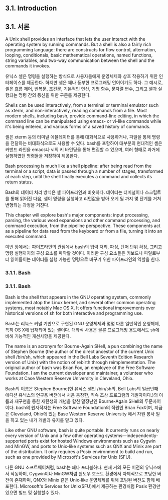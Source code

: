 ## 3.1. Introduction

## 3.1. 서론

A Unix shell provides an interface that lets the user interact with the operating system by running commands. But a shell is also a fairly rich programming language: there are constructs for flow control, alternation, looping, conditionals, basic mathematical operations, named functions, string variables, and two-way communication between the shell and the commands it invokes.

유닉스 셸은 명령을 실행하는 방식으로 사용자들에게 운영체제와 상호 작용하기 위한 인터페이스를 제공한다. 하지만 셸은 꽤나 풍부한 프로그래밍 언어이기도 하다. 그 예시로, 셸은 흐름 제어, 반복문, 조건문, 기본적인 연산, 기명 함수, 문자열 변수, 그리고 셸과 실행되는 명령 간의 통신을 위한 구문를 제공한다.

Shells can be used interactively, from a terminal or terminal emulator such as xterm, and non-interactively, reading commands from a file. Most modern shells, including bash, provide command-line editing, in which the command line can be manipulated using emacs- or vi-like commands while it's being entered, and various forms of a saved history of commands.

셸은 xterm 등의 터미널 에뮬레이터를 통해 대화식으로 사용하거나, 파일을 통해 명령을 전달하는 비대화식으로도 사용할 수 있다. bash를 포함하여 대부분의 현대적인 셸은 커맨드 라인을 emacs나 vi의 키 바인딩을 통해 편집할 수 있으며, 여러 형태로 과거에 실행하였던 명령들을 저장하여 제공한다.

Bash processing is much like a shell pipeline: after being read from the terminal or a script, data is passed through a number of stages, transformed at each step, until the shell finally executes a command and collects its return status.

Bash의 데이터 처리 방식은 셸 파이프라인과 비슷하다. 데이터는 터미널이나 스크립트를 통해 읽어진 다음, 셸이 명령을 실행하고 리턴값을 받아 오게 될 까지 몇 단계를 거쳐 변형되는 과정을 거친다.

This chapter will explore bash's major components: input processing, parsing, the various word expansions and other command processing, and command execution, from the pipeline perspective. These components act as a pipeline for data read from the keyboard or from a file, turning it into an executed command.

이번 장에서는 파이프라인의 관점에서 bash의 입력 처리, 파싱, 단어 단위 확장, 그리고 명령 실행까지의 구성 요소를 파악할 것이다. 이러한 구성 요소들은 키보드나 파일로부터 읽어들이는 데이터를 실행 가능한 명령으로 바꾸기 위한 파이프라인의 역할을 한다.

### 3.1.1. Bash

### 3.1.1. Bash

Bash is the shell that appears in the GNU operating system, commonly implemented atop the Linux kernel, and several other common operating systems, most notably Mac OS X. It offers functional improvements over historical versions of sh for both interactive and programming use.

Bash는 리눅스 커널 기반으로 구현된 GNU 운영체제와 몇몇 다른 일반적인 운영체제, 특히 OS X에 탑재되어 있는 셸이다. 대화식 사용은 물론 프로그래밍 용도에서도 sh에 비해 기능적인 개선사항을 제공한다.

The name is an acronym for Bourne-Again SHell, a pun combining the name of Stephen Bourne (the author of the direct ancestor of the current Unix shell /bin/sh, which appeared in the Bell Labs Seventh Edition Research version of Unix) with the notion of rebirth through reimplementation. The original author of bash was Brian Fox, an employee of the Free Software Foundation. I am the current developer and maintainer, a volunteer who works at Case Western Reserve University in Cleveland, Ohio.

Bash의 이름은 Stephen Bourne(현 유닉스 셸인 /bin/sh의, Bell Labs의 일곱번째 에디션 유닉스의 연구용 버전에서 처음 등장한, 직속 조상 프로그램의 개발자이다.)의 이름과 재구현을 통한 재탄생의 개념을 합친 말장난인 Bourne-Again SHell의 두문자어이다. bash의 원저작자는 Free Software Foundation의 직원인 Brian Fox이며, 지금은 Cleveland, Ohio에 있는 Base Western Reserve University 에서 자원 봉사 일을 하고 있는 내가 개발과 유지를 맡고 있다.

Like other GNU software, bash is quite portable. It currently runs on nearly every version of Unix and a few other operating systems—independently-supported ports exist for hosted Windows environments such as Cygwin and MinGW, and ports to Unix-like systems such as QNX and Minix are part of the distribution. It only requires a Posix environment to build and run, such as one provided by Microsoft's Services for Unix (SFU).

다른 GNU 소프트웨어처럼, bash는 꽤나 포터블하다. 현재 거의 모든 버전의 유닉스에서 작동하며, Cygwin이나 MinGW처럼 윈도우 호스트 환경에서 자체적으로 포팅한 버전이 존재하며, QNX와 Minix 같은 Unix-like 운영체제를 위해 포팅된 버전도 함께 배포한다. Microsoft's Services for Unix(SFU)에서 제공하는 환경처럼 Posix 환경만 있으면 빌드 및 실행할수 있다.
